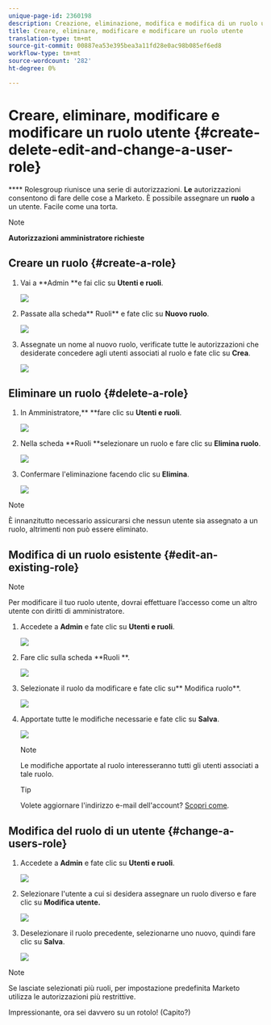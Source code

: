 ```yaml
---
unique-page-id: 2360198
description: Creazione, eliminazione, modifica e modifica di un ruolo utente - Documenti Marketo - Documentazione prodotto
title: Creare, eliminare, modificare e modificare un ruolo utente
translation-type: tm+mt
source-git-commit: 00887ea53e395bea3a11fd28e0ac98b085ef6ed8
workflow-type: tm+mt
source-wordcount: '282'
ht-degree: 0%

---
```



# Creare, eliminare, modificare e modificare un ruolo utente {#create-delete-edit-and-change-a-user-role}

**** Rolesgroup riunisce una serie di autorizzazioni. **Le** autorizzazioni consentono di fare delle cose a Marketo. È possibile assegnare un **ruolo** a un utente. Facile come una torta.

>[!NOTE]
>
>**Autorizzazioni amministratore richieste**

## Creare un ruolo {#create-a-role}

1. Vai a **Admin **e fai clic su **Utenti e ruoli**.

   ![](assets/image2014-9-16-13-3a29-3a48.png)

1. Passate alla scheda** Ruoli** e fate clic su **Nuovo ruolo**.

   ![](assets/image2014-9-16-13-3a30-3a0.png)

1. Assegnate un nome al nuovo ruolo, verificate tutte le autorizzazioni che desiderate concedere agli utenti associati al ruolo e fate clic su **Crea**.

   ![](assets/image2014-9-16-13-3a31-3a19.png)

## Eliminare un ruolo {#delete-a-role}

1. In Amministratore,** **fare clic su **Utenti e ruoli**.

   ![](assets/image2014-9-16-13-3a31-3a42.png)

1. Nella scheda **Ruoli **selezionare un ruolo e fare clic su **Elimina ruolo**.

   ![](assets/image2014-9-16-13-3a31-3a56.png)

1. Confermare l&#39;eliminazione facendo clic su **Elimina**.

   ![](assets/image2014-9-16-13-3a32-3a25.png)

>[!NOTE]
>
>È innanzitutto necessario assicurarsi che nessun utente sia assegnato a un ruolo, altrimenti non può essere eliminato.

## Modifica di un ruolo esistente {#edit-an-existing-role}

>[!NOTE]
>
>Per modificare il tuo ruolo utente, dovrai effettuare l’accesso come un altro utente con diritti di amministratore.

1. Accedete a **Admin** e fate clic su **Utenti e ruoli**.

   ![](assets/image2014-9-16-13-3a34-3a2.png)

1. Fare clic sulla scheda **Ruoli **.

   ![](assets/image2014-9-16-13-3a34-3a22.png)

1. Selezionate il ruolo da modificare e fate clic su** Modifica ruolo**.

   ![](assets/image2014-9-16-13-3a34-3a37.png)

1. Apportate tutte le modifiche necessarie e fate clic su **Salva**.

   ![](assets/image2014-9-16-13-3a35-3a16.png)

   >[!NOTE]
   >
   >Le modifiche apportate al ruolo interesseranno tutti gli utenti associati a tale ruolo.

   >[!TIP]
   >
   >Volete aggiornare l&#39;indirizzo e-mail dell&#39;account? [Scopri come](http://docs.marketo.com/x/3wFI).

## Modifica del ruolo di un utente {#change-a-users-role}

1. Accedete a **Admin** e fate clic su **Utenti e ruoli**.

   ![](assets/image2014-9-16-13-3a35-3a49.png)

1. Selezionare l&#39;utente a cui si desidera assegnare un ruolo diverso e fare clic su **Modifica utente.**

   ![](assets/image2014-9-16-13-36-8.png)

1. Deselezionare il ruolo precedente, selezionarne uno nuovo, quindi fare clic su **Salva**.

   ![](assets/image2014-9-16-13-3a36-3a35.png)

>[!NOTE]
>
>Se lasciate selezionati più ruoli, per impostazione predefinita Marketo utilizza le autorizzazioni più restrittive.

Impressionante, ora sei davvero su un rotolo!  (Capito?)